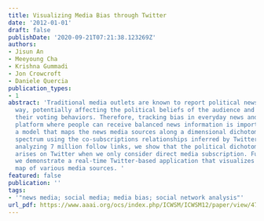```yaml
---
title: Visualizing Media Bias through Twitter
date: '2012-01-01'
draft: false
publishDate: '2020-09-21T07:21:38.123269Z'
authors:
- Jisun An
- Meeyoung Cha
- Krishna Gummadi
- Jon Crowcroft
- Daniele Quercia
publication_types:
- 1
abstract: 'Traditional media outlets are known to report political news in a biased
  way, potentially affecting the political beliefs of the audience and even altering
  their voting behaviors. Therefore, tracking bias in everyday news and building a
  platform where people can receive balanced news information is important. We propose
  a model that maps the news media sources along a dimensional dichotomous political
  spectrum using the co-subscriptions relationships inferred by Twitter links. By
  analyzing 7 million follow links, we show that the political dichotomy naturally
  arises on Twitter when we only consider direct media subscription. Furthermore,
  we demonstrate a real-time Twitter-based application that visualizes an ideological
  map of various media sources. '
featured: false
publication: ''
tags:
- '"news media; social media; media bias; social network analysis"'
url_pdf: https://www.aaai.org/ocs/index.php/ICWSM/ICWSM12/paper/view/4775
---
```


